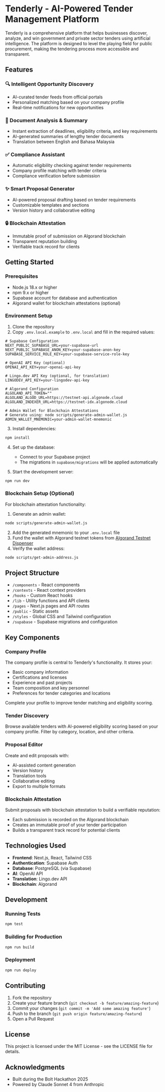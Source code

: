 # Tenderly - AI-Powered Tender Management Platform

Tenderly is a comprehensive platform that helps businesses discover, analyze, and win government and private sector tenders using artificial intelligence. The platform is designed to level the playing field for public procurement, making the tendering process more accessible and transparent.

## Features

### 🔍 Intelligent Opportunity Discovery
- AI-curated tender feeds from official portals
- Personalized matching based on your company profile
- Real-time notifications for new opportunities

### 📄 Document Analysis & Summary
- Instant extraction of deadlines, eligibility criteria, and key requirements
- AI-generated summaries of lengthy tender documents
- Translation between English and Bahasa Malaysia

### ✅ Compliance Assistant
- Automatic eligibility checking against tender requirements
- Company profile matching with tender criteria
- Compliance verification before submission

### ✨ Smart Proposal Generator
- AI-powered proposal drafting based on tender requirements
- Customizable templates and sections
- Version history and collaborative editing

### 🔒 Blockchain Attestation
- Immutable proof of submission on Algorand blockchain
- Transparent reputation building
- Verifiable track record for clients

## Getting Started

### Prerequisites

- Node.js 18.x or higher
- npm 9.x or higher
- Supabase account for database and authentication
- Algorand wallet for blockchain attestations (optional)

### Environment Setup

1. Clone the repository
2. Copy `.env.local.example` to `.env.local` and fill in the required values:

```
# Supabase Configuration
NEXT_PUBLIC_SUPABASE_URL=your-supabase-url
NEXT_PUBLIC_SUPABASE_ANON_KEY=your-supabase-anon-key
SUPABASE_SERVICE_ROLE_KEY=your-supabase-service-role-key

# OpenAI API Key (optional)
OPENAI_API_KEY=your-openai-api-key

# Lingo.dev API Key (optional, for translation)
LINGODEV_API_KEY=your-lingodev-api-key

# Algorand Configuration
ALGOLAND_API_TOKEN=""
ALGOLAND_ALGOD_URL=https://testnet-api.algonode.cloud
ALGOLAND_INDEXER_URL=https://testnet-idx.algonode.cloud

# Admin Wallet for Blockchain Attestations
# Generate using: node scripts/generate-admin-wallet.js
ADMIN_WALLET_MNEMONIC=your-admin-wallet-mnemonic
```

3. Install dependencies:

```bash
npm install
```

4. Set up the database:
   - Connect to your Supabase project
   - The migrations in `supabase/migrations` will be applied automatically

5. Start the development server:

```bash
npm run dev
```

### Blockchain Setup (Optional)

For blockchain attestation functionality:

1. Generate an admin wallet:

```bash
node scripts/generate-admin-wallet.js
```

2. Add the generated mnemonic to your `.env.local` file
3. Fund the wallet with Algorand testnet tokens from [Algorand Testnet Dispenser](https://bank.testnet.algorand.network/)
4. Verify the wallet address:

```bash
node scripts/get-admin-address.js
```

## Project Structure

- `/components` - React components
- `/contexts` - React context providers
- `/hooks` - Custom React hooks
- `/lib` - Utility functions and API clients
- `/pages` - Next.js pages and API routes
- `/public` - Static assets
- `/styles` - Global CSS and Tailwind configuration
- `/supabase` - Supabase migrations and configuration

## Key Components

### Company Profile
The company profile is central to Tenderly's functionality. It stores your:
- Basic company information
- Certifications and licenses
- Experience and past projects
- Team composition and key personnel
- Preferences for tender categories and locations

Complete your profile to improve tender matching and eligibility scoring.

### Tender Discovery
Browse available tenders with AI-powered eligibility scoring based on your company profile. Filter by category, location, and other criteria.

### Proposal Editor
Create and edit proposals with:
- AI-assisted content generation
- Version history
- Translation tools
- Collaborative editing
- Export to multiple formats

### Blockchain Attestation
Submit proposals with blockchain attestation to build a verifiable reputation:
- Each submission is recorded on the Algorand blockchain
- Creates an immutable proof of your tender participation
- Builds a transparent track record for potential clients

## Technologies Used

- **Frontend**: Next.js, React, Tailwind CSS
- **Authentication**: Supabase Auth
- **Database**: PostgreSQL (via Supabase)
- **AI**: OpenAI API
- **Translation**: Lingo.dev API
- **Blockchain**: Algorand

## Development

### Running Tests

```bash
npm test
```

### Building for Production

```bash
npm run build
```

### Deployment

```bash
npm run deploy
```

## Contributing

1. Fork the repository
2. Create your feature branch (`git checkout -b feature/amazing-feature`)
3. Commit your changes (`git commit -m 'Add some amazing feature'`)
4. Push to the branch (`git push origin feature/amazing-feature`)
5. Open a Pull Request

## License

This project is licensed under the MIT License - see the LICENSE file for details.

## Acknowledgments

- Built during the Bolt Hackathon 2025
- Powered by Claude Sonnet 4 from Anthropic